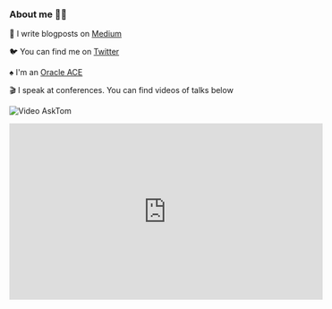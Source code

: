 ### About me 👩‍💻


📝 I write blogposts on [Medium](https://medium.com/@jasminfluri)

🐦 You can find me on [Twitter](https://twitter.com/jasminfluri)

♠ I'm an [Oracle ACE](https://apexapps.oracle.com/pls/apex/f?p=119297:3::::::)

🎬 I speak at conferences. You can find videos of talks below 

![Video AskTom ](https://youtu.be/i3MiWGF2oOs)

<iframe width="560" height="315" src="https://www.youtube.com/embed/i3MiWGF2oOs" frameborder="0" allow="accelerometer; autoplay; clipboard-write; encrypted-media; gyroscope; picture-in-picture" allowfullscreen></iframe>
